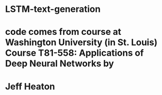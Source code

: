 # LSTM-text-generation
# code comes from course at Washington University (in St. Louis) Course T81-558: Applications of Deep Neural Networks by 
# Jeff Heaton
